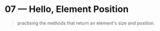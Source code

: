 # 07 &mdash; Hello, Element Position
> practising the methods that return an element's size and position.

